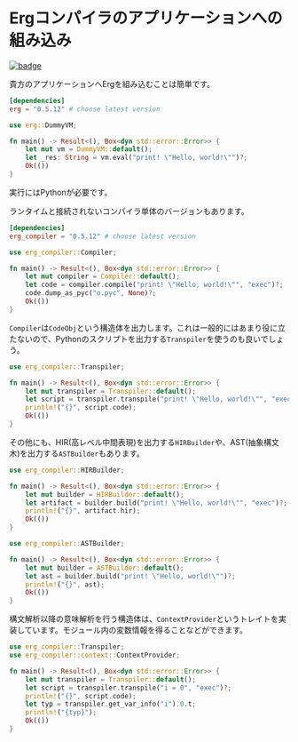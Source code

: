 # Ergコンパイラのアプリケーションへの組み込み

[![badge](https://img.shields.io/endpoint.svg?url=https%3A%2F%2Fgezf7g7pd5.execute-api.ap-northeast-1.amazonaws.com%2Fdefault%2Fsource_up_to_date%3Fowner%3Derg-lang%26repos%3Derg%26ref%3Dmain%26path%3Ddoc/EN/dev_guide/embedding.md%26commit_hash%3D94185d534afe909d112381b53d60895389d02f95)](https://gezf7g7pd5.execute-api.ap-northeast-1.amazonaws.com/default/source_up_to_date?owner=erg-lang&repos=erg&ref=main&path=doc/EN/dev_guide/embedding.md&commit_hash=94185d534afe909d112381b53d60895389d02f95)

貴方のアプリケーションへErgを組み込むことは簡単です。

```toml
[dependencies]
erg = "0.5.12" # choose latest version
```

```rust
use erg::DummyVM;

fn main() -> Result<(), Box<dyn std::error::Error>> {
    let mut vm = DummyVM::default();
    let _res: String = vm.eval("print! \"Hello, world!\"")?;
    Ok(())
}
```

実行にはPythonが必要です。

ランタイムと接続されないコンパイラ単体のバージョンもあります。

```toml
[dependencies]
erg_compiler = "0.5.12" # choose latest version
```

```rust
use erg_compiler::Compiler;

fn main() -> Result<(), Box<dyn std::error::Error>> {
    let mut compiler = Compiler::default();
    let code = compiler.compile("print! \"Hello, world!\"", "exec")?;
    code.dump_as_pyc("o.pyc", None)?;
    Ok(())
}
```

`Compiler`は`CodeObj`という構造体を出力します。これは一般的にはあまり役に立たないので、Pythonのスクリプトを出力する`Transpiler`を使うのも良いでしょう。

```rust
use erg_compiler::Transpiler;

fn main() -> Result<(), Box<dyn std::error::Error>> {
    let mut transpiler = Transpiler::default();
    let script = transpiler.transpile("print! \"Hello, world!\"", "exec")?;
    println!("{}", script.code);
    Ok(())
}
```

その他にも、HIR(高レベル中間表現)を出力する`HIRBuilder`や、AST(抽象構文木)を出力する`ASTBuilder`もあります。

```rust
use erg_compiler::HIRBuilder;

fn main() -> Result<(), Box<dyn std::error::Error>> {
    let mut builder = HIRBuilder::default();
    let artifact = builder.build("print! \"Hello, world!\"", "exec")?;
    println!("{}", artifact.hir);
    Ok(())
}
```

```rust
use erg_compiler::ASTBuilder;

fn main() -> Result<(), Box<dyn std::error::Error>> {
    let mut builder = ASTBuilder::default();
    let ast = builder.build("print! \"Hello, world!\"")?;
    println!("{}", ast);
    Ok(())
}
```

構文解析以降の意味解析を行う構造体は、`ContextProvider`というトレイトを実装しています。モジュール内の変数情報を得ることなどができます。

```rust
use erg_compiler::Transpiler;
use erg_compiler::context::ContextProvider;

fn main() -> Result<(), Box<dyn std::error::Error>> {
    let mut transpiler = Transpiler::default();
    let script = transpiler.transpile("i = 0", "exec")?;
    println!("{}", script.code);
    let typ = transpiler.get_var_info("i").0.t;
    println!("{typ}");
    Ok(())
}
```
